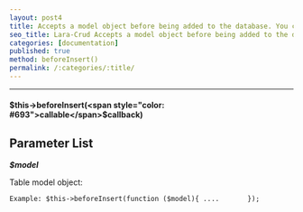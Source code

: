 ```yaml
---
layout: post4
title: Accepts a model object before being added to the database. You can change the data before saving.
seo_title: Lara-Crud Accepts a model object before being added to the database. You can change the data before saving beforeInsert()
categories: [documentation]
published: true
method: beforeInsert()
permalink: /:categories/:title/
---
```


---

#### $this->beforeInsert(<span style="color: #693">callable</span>$callback)

## Parameter List

***$model***

Table model object:

`
Example:
$this->beforeInsert(function ($model){
 ....      
});
`
